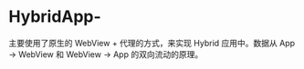 # HybridApp-
主要使用了原生的 WebView + 代理的方式，来实现 Hybrid 应用中。数据从 App -> WebView 和 WebView -> App 的双向流动的原理。

